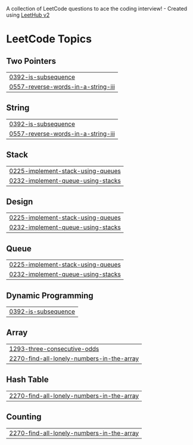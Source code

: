 A collection of LeetCode questions to ace the coding interview! - Created using [LeetHub v2](https://github.com/arunbhardwaj/LeetHub-2.0)
<!---LeetCode Topics Start-->
# LeetCode Topics
## Two Pointers
|  |
| ------- |
| [0392-is-subsequence](https://github.com/Omish1986/LeetCode-Solution/tree/master/0392-is-subsequence) |
| [0557-reverse-words-in-a-string-iii](https://github.com/Omish1986/LeetCode-Solution/tree/master/0557-reverse-words-in-a-string-iii) |
## String
|  |
| ------- |
| [0392-is-subsequence](https://github.com/Omish1986/LeetCode-Solution/tree/master/0392-is-subsequence) |
| [0557-reverse-words-in-a-string-iii](https://github.com/Omish1986/LeetCode-Solution/tree/master/0557-reverse-words-in-a-string-iii) |
## Stack
|  |
| ------- |
| [0225-implement-stack-using-queues](https://github.com/Omish1986/LeetCode-Solution/tree/master/0225-implement-stack-using-queues) |
| [0232-implement-queue-using-stacks](https://github.com/Omish1986/LeetCode-Solution/tree/master/0232-implement-queue-using-stacks) |
## Design
|  |
| ------- |
| [0225-implement-stack-using-queues](https://github.com/Omish1986/LeetCode-Solution/tree/master/0225-implement-stack-using-queues) |
| [0232-implement-queue-using-stacks](https://github.com/Omish1986/LeetCode-Solution/tree/master/0232-implement-queue-using-stacks) |
## Queue
|  |
| ------- |
| [0225-implement-stack-using-queues](https://github.com/Omish1986/LeetCode-Solution/tree/master/0225-implement-stack-using-queues) |
| [0232-implement-queue-using-stacks](https://github.com/Omish1986/LeetCode-Solution/tree/master/0232-implement-queue-using-stacks) |
## Dynamic Programming
|  |
| ------- |
| [0392-is-subsequence](https://github.com/Omish1986/LeetCode-Solution/tree/master/0392-is-subsequence) |
## Array
|  |
| ------- |
| [1293-three-consecutive-odds](https://github.com/Omish1986/LeetCode-Solution/tree/master/1293-three-consecutive-odds) |
| [2270-find-all-lonely-numbers-in-the-array](https://github.com/Omish1986/LeetCode-Solution/tree/master/2270-find-all-lonely-numbers-in-the-array) |
## Hash Table
|  |
| ------- |
| [2270-find-all-lonely-numbers-in-the-array](https://github.com/Omish1986/LeetCode-Solution/tree/master/2270-find-all-lonely-numbers-in-the-array) |
## Counting
|  |
| ------- |
| [2270-find-all-lonely-numbers-in-the-array](https://github.com/Omish1986/LeetCode-Solution/tree/master/2270-find-all-lonely-numbers-in-the-array) |
<!---LeetCode Topics End-->